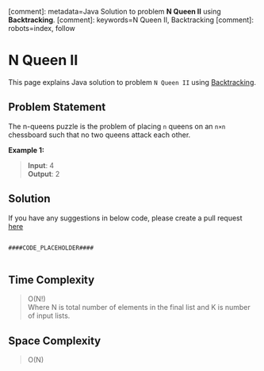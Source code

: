 [comment]: metadata=Java Solution to problem <strong>N Queen II</strong> using <strong>Backtracking</strong>.
[comment]: keywords=N Queen II, Backtracking
[comment]: robots=index, follow


<h1>N Queen II</h1>
<p>
This page explains Java solution to problem <code class="inline">N Queen II</code> using <a href="####BASEURL####what-is-backtracking" class="absolute" target="_blank" rel="noopener noreferrer">Backtracking</a>.
</p>


<h2 class="heading">Problem Statement</h2>
<p>
The n-queens puzzle is the problem of placing <code class="inline">n</code> queens on an <code class="inline">n×n</code> chessboard such that no two queens attack each other.
</p>

<b>Example 1:</b>
<blockquote>
<p>
<b>Input</b>: 4<br/>
<b>Output</b>: 2<br/>
</p>
</blockquote>


<h2 class="heading">Solution</h2>
If you have any suggestions in below code, please create a pull request <a href="####LINK_PLACEHOLDER####" target="_blank" rel="noopener noreferrer" class="absolute">here</a>
<pre>
<code class="language-java">
####CODE_PLACEHOLDER####
</code>
</pre>


<h2 class="heading">Time Complexity</h2>
<blockquote>
<p>
O(N!) <br />
Where N is total number of elements in the final list and K is number of input lists. 
</p>
</blockquote>


<h2 class="heading">Space Complexity</h2>
<blockquote>
<p>
O(N)
</p>
</blockquote>